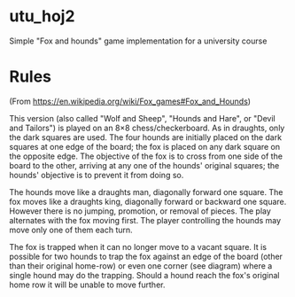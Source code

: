 # utu_hoj2
Simple "Fox and hounds" game implementation for a university course

# Rules

(From https://en.wikipedia.org/wiki/Fox_games#Fox_and_Hounds)

This version (also called "Wolf and Sheep", "Hounds and Hare", or "Devil and Tailors") is played on an 8×8 chess/checkerboard. As in draughts, only the dark squares are used. The four hounds are initially placed on the dark squares at one edge of the board; the fox is placed on any dark square on the opposite edge. The objective of the fox is to cross from one side of the board to the other, arriving at any one of the hounds' original squares; the hounds' objective is to prevent it from doing so.

The hounds move like a draughts man, diagonally forward one square. The fox moves like a draughts king, diagonally forward or backward one square. However there is no jumping, promotion, or removal of pieces. The play alternates with the fox moving first. The player controlling the hounds may move only one of them each turn.

The fox is trapped when it can no longer move to a vacant square. It is possible for two hounds to trap the fox against an edge of the board (other than their original home-row) or even one corner (see diagram) where a single hound may do the trapping. Should a hound reach the fox's original home row it will be unable to move further.
